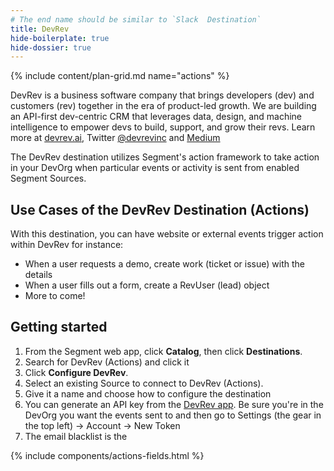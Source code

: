 ```yaml
---
# The end name should be similar to `Slack  Destination`
title: DevRev
hide-boilerplate: true
hide-dossier: true
---
```


<!-- This template is meant for Actions-based destinations that do not have an existing Classic or non-Actions-based version. For Actions Destinations that are a new version of a classic destination, see the doc-template-update.md template. -->

{% include content/plan-grid.md name="actions" %}

<!-- Include a brief description of the destination here, along with a link to your website. -->

DevRev is a business software company that brings developers (dev) and customers (rev) together in the era of product-led growth. We are building an API-first dev-centric CRM that leverages data, design, and machine intelligence to empower devs to build, support, and grow their revs. Learn more at [devrev.ai](https://devrev.ai), Twitter [@devrevinc](https://twitter.com/devrevinc) and [Medium](https://medium.com/devrev)

The DevRev destination utilizes Segment's action framework to take action in your DevOrg when particular events or activity is sent from enabled Segment Sources.

<!-- In the section below, explain the value of this actions-based destination. If you don't have a classic version of the destination, remove this section. -->

## Use Cases of the DevRev Destination (Actions)

With this destination, you can have website or external events trigger action within DevRev for instance:

- When a user requests a demo, create work (ticket or issue) with the details
- When a user fills out a form, create a RevUser (lead) object
- More to come!
<!-- The section below explains how to enable and configure the destination. Include any configuration steps not captured below. For example, obtaining an API key from your platform and any configuration steps required to connect to the destination. -->

## Getting started

1. From the Segment web app, click **Catalog**, then click **Destinations**.
2. Search for DevRev (Actions) and click it
3. Click **Configure DevRev**.
4. Select an existing Source to connect to DevRev (Actions).
5. Give it a name and choose how to configure the destination
6. You can generate an API key from the [DevRev app](https://app.devrev.ai/). Be sure you're in the DevOrg you want the events sent to and then go to Settings (the gear in the top left) -> Account -> New Token
7. The email blacklist is the

<!-- The line below renders a table of connection settings (if applicable), Pre-built Mappings, and available actions. -->

{% include components/actions-fields.html %}

<!--
Additional Context

Include additional information that you think will be useful to the user here. For information that is specific to an individual mapping, please add that as a comment so that the Segment docs team can include it in the auto-generated content for that mapping.
-->
